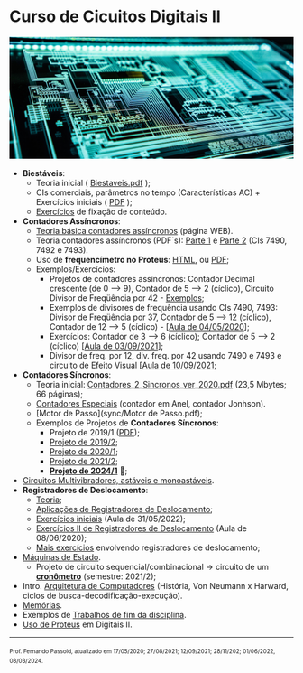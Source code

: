 # Curso de Cicuitos Digitais II

![adi-goldstein-EUsVwEOsblE-unsplash.jpg](adi-goldstein-EUsVwEOsblE-unsplash.jpg)

* **Biestáveis**:
  * Teoria inicial ( [Biestaveis.pdf](bi/Biestaveis.pdf) );
  * CIs comerciais, parâmetros no tempo (Características AC) + Exercícios iniciais ( [PDF](bi/biestaveis_caracteristicas_AC_exemplos_exercicios.pdf) );
  * [Exercícios](bi/exercicios_biestaveis_2018_2.pdf) de fixação de conteúdo.
* **Contadores Assíncronos**:
  * [Teoria básica contadores assíncronos](contador_assincrono_1.html) (página WEB).
  * Teoria contadores assíncronos (PDF´s): [Parte 1](contadores_assync/Contadores_Assicronos_2022_parte_1.pdf) e [Parte 2](contadores_assync/Contadores_Assicronos_2022_parte_2.pdf) (CIs 7490, 7492 e 7493).
  * Uso de **frequencímetro no Proteus**: [HTML](frequencimetro_proteus.html), ou [PDF](como_usar_um_simulador.pdf);
  * Exemplos/Exercícios:
    * Projetos de contadores assíncronos: Contador Decimal crescente (de 0 --> 9), Contador de 5 --> 2 (cíclico), Circuito Divisor de Freqüência por 42 - [Exemplos](Exemplos_Prpjetos_Contadores_Assincronos.html);
    * Exemplos de divisores de frequência usando CIs 7490, 7493: Divisor de Freqüência por 37, Contador de 5 --> 12 (cíclico), Contador de 12 --> 5 (cíclico) - [[Aula de 04/05/2020](exercicio_04maio2020.html)];
    * Exercícios: Contador de 3 --> 6 (cíclico); Contador de 5 --> 2 (cíclico) [[Aula de 03/09/2021](contadores_assync/exercicio_03set2021.html)];
    * Divisor de freq. por 12, div. freq. por 42 usando 7490 e 7493 e circuito de Efeito Visual [[Aula de 10/09/2021](contadores_assync/aula_10set2021.html);
* **Contadores Síncronos**:
  * Teoria inicial:  [Contadores_2_Sincronos_ver_2020.pdf](sync/Contadores_2_Sincronos_ver_2020.pdf) (23,5 Mbytes; 66 páginas);
  * [Contadores Especiais](sync/Contadores_3_especiais_ver_2020.pdf) (contador em Anel, contador Jonhson).
  * [Motor de Passo](sync/Motor de Passo.pdf);
  * Exemplos de Projetos de **Contadores Síncronos**:
    * Projeto de 2019/1 ([PDF](contador_sincrono_diferente_2019_1.pdf));
    * [Projeto de 2019/2](2019_2/contador_sync_diferente_2019_2.html);
    * [Projeto de 2020/1](2020_1/projeto_contador_sincrono_2020_1.html);
    * [Projeto de 2021/2](cont_sync_2021_2/projeto_cont_sync_2021_2.html);
    * **[Projeto de 2024/1](2024_1/contador_sync_2024_1.html)** 👋;
* [Circuitos Multivibradores, astáveis e monoastáveis](multivibrador_astavel_monoastavel.pdf).
* **Registradores de Deslocamento**:
  * [Teoria](Reg_Deslocamento/Registradores_de_Deslocamento.pdf);
  * [Aplicações de Registradores de Deslocamento](Reg_Deslocamento/aplicacoes_reg_deslocamento.pdf);
  * [Exercícios iniciais](exercicios_inicio_2022_1.html) (Aula de 31/05/2022);
  * [Exercícios II de Registradores de Deslocamento](Reg_Deslocamento/Exemplo_uso_reg_deslocamento.html) (Aula de 08/06/2020);
  * [Mais exercícios](Reg_Deslocamento/exercicios_exemplos_uso_CIs_deslocamento.pdf) envolvendo registradores de deslocamento;
* [Máquinas de Estado](maquinas_estado_genericas.pdf).
  * Projeto de circuito sequencial/combinacional $\rightarrow$ circuito de um [**cronômetro**](cronometro/cronometro.html) (semestre: 2021/2); 
* Intro. [Arquitetura de Computadores](intro_arquitetura_computadores.pdf) (História, Von Neumann x Harward,  ciclos de busca-decodificação-execução).
* [Memórias](Memorias_Transp.pdf). 
* Exemplos de [Trabalhos de fim da disciplina](dados_trabalho_final.pdf).
* [Uso de Proteus](como_usar_um_simulador.pdf) em Digitais II.




---

<font size="1">Prof. Fernando Passold, atualizado em 17/05/2020; 27/08/2021; 12/09/2021; 28/11/202; 01/06/2022, 08/03/2024.</font> 